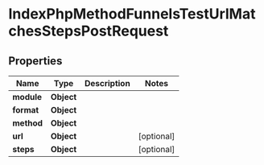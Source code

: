 

# IndexPhpMethodFunnelsTestUrlMatchesStepsPostRequest


## Properties

| Name | Type | Description | Notes |
|------------ | ------------- | ------------- | -------------|
|**module** | **Object** |  |  |
|**format** | **Object** |  |  |
|**method** | **Object** |  |  |
|**url** | **Object** |  |  [optional] |
|**steps** | **Object** |  |  [optional] |



